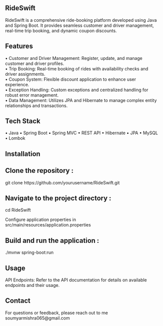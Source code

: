 ## RideSwift
<p>RideSwift is a comprehensive ride-booking platform developed using Java and Spring Boot. It provides seamless customer and driver management, real-time trip booking, and dynamic coupon discounts.</p>

## Features

• Customer and Driver Management: Register, update, and manage customer and driver profiles. <br>
• Trip Booking: Real-time booking of rides with availability checks and driver assignments. <br>
• Coupon System: Flexible discount application to enhance user experience. <br>
• Exception Handling: Custom exceptions and centralized handling for robust error management. <br>
• Data Management: Utilizes JPA and Hibernate to manage complex entity relationships and transactions.

## Tech Stack
• Java
• Spring Boot
• Spring MVC
• REST API
• Hibernate
• JPA
• MySQL
• Lombok

## Installation
<h2>Clone the repository :</h2>
git clone https://github.com/yourusername/RideSwift.git

<h2>Navigate to the project directory :</h2>
cd RideSwift
<p>Configure application properties in src/main/resources/application.properties</p>
<h2>Build and run the application :</h2>
<p>./mvnw spring-boot:run</p>

## Usage
<p>API Endpoints: Refer to the API documentation for details on available endpoints and their usage.</p>

## Contact
<P>For questions or feedback, please reach out to me soumyarmishra065@gmail.com</P>
